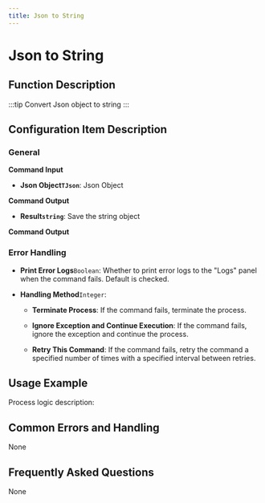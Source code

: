 ```yaml
---
title: Json to String
---
```


# Json to String

## Function Description

:::tip 
Convert Json object to string
:::

## Configuration Item Description

### General

**Command Input**

- **Json Object`TJson`**: Json Object


**Command Output**

- **Result`string`**: Save the string object


**Command Output**

### Error Handling

- **Print Error Logs**`Boolean`: Whether to print error logs to the "Logs" panel when the command fails. Default is checked. 

- **Handling Method**`Integer`:

    - **Terminate Process**: If the command fails, terminate the process.

    - **Ignore Exception and Continue Execution**: If the command fails, ignore the exception and continue the process.

    - **Retry This Command**: If the command fails, retry the command a specified number of times with a specified interval between retries.

## Usage Example

Process logic description:

## Common Errors and Handling

None

## Frequently Asked Questions

None

